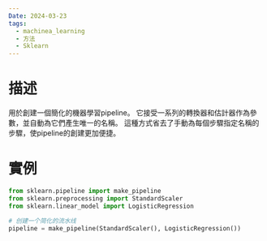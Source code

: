 ```yaml
---
Date: 2024-03-23
tags:
  - machinea_learning
  - 方法
  - Sklearn
---
```

# 描述
用於創建一個簡化的機器學習pipeline。 它接受一系列的轉換器和估計器作為參數，並自動為它們產生唯一的名稱。 這種方式省去了手動為每個步驟指定名稱的步驟，使pipeline的創建更加便捷。
# 實例
```python
from sklearn.pipeline import make_pipeline
from sklearn.preprocessing import StandardScaler
from sklearn.linear_model import LogisticRegression

# 创建一个简化的流水线
pipeline = make_pipeline(StandardScaler(), LogisticRegression())
```